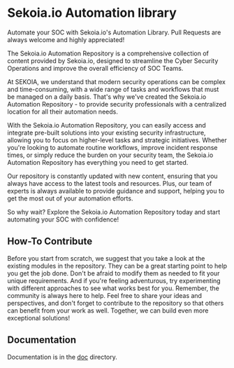 # Sekoia.io Automation library
Automate your SOC with Sekoia.io's Automation Library. Pull Requests are always welcome and highly appreciated!

The Sekoia.io Automation Repository is a comprehensive collection of content provided by Sekoia.io, designed to streamline the Cyber Security Operations and improve the overall efficiency of SOC Teams.

At SEKOIA, we understand that modern security operations can be complex and time-consuming, with a wide range of tasks and workflows that must be managed on a daily basis. That's why we've created the Sekoia.io Automation Repository - to provide security professionals with a centralized location for all their automation needs.

With the Sekoia.io Automation Repository, you can easily access and integrate pre-built solutions into your existing security infrastructure, allowing you to focus on higher-level tasks and strategic initiatives. Whether you're looking to automate routine workflows, improve incident response times, or simply reduce the burden on your security team, the Sekoia.io Automation Repository has everything you need to get started.

Our repository is constantly updated with new content, ensuring that you always have access to the latest tools and resources. Plus, our team of experts is always available to provide guidance and support, helping you to get the most out of your automation efforts.

So why wait? Explore the Sekoia.io Automation Repository today and start automating your SOC with confidence!

## How-To Contribute

Before you start from scratch, we suggest that you take a look at the existing modules in the repository.
They can be a great starting point to help you get the job done.
Don't be afraid to modify them as needed to fit your unique requirements.
And if you're feeling adventurous, try experimenting with different approaches to see what works best for you.
Remember, the community is always here to help.
Feel free to share your ideas and perspectives, and don't forget to contribute to the repository
so that others can benefit from your work as well. Together, we can build even more exceptional solutions!

## Documentation

Documentation is in the [doc](doc/README.md) directory.
